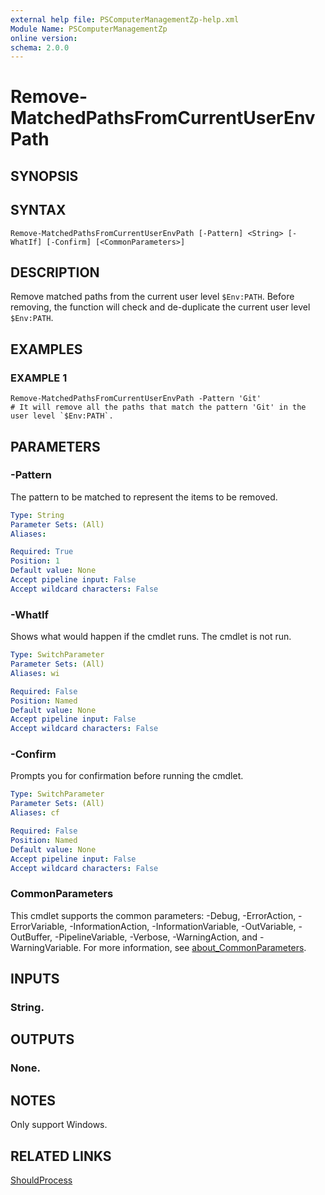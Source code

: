 ```yaml
---
external help file: PSComputerManagementZp-help.xml
Module Name: PSComputerManagementZp
online version:
schema: 2.0.0
---
```


# Remove-MatchedPathsFromCurrentUserEnvPath

## SYNOPSIS

## SYNTAX

```
Remove-MatchedPathsFromCurrentUserEnvPath [-Pattern] <String> [-WhatIf] [-Confirm] [<CommonParameters>]
```

## DESCRIPTION
Remove matched paths from the current user level `$Env:PATH`.
Before removing, the function will check and de-duplicate the current user level `$Env:PATH`.

## EXAMPLES

### EXAMPLE 1
```
Remove-MatchedPathsFromCurrentUserEnvPath -Pattern 'Git'
# It will remove all the paths that match the pattern 'Git' in the user level `$Env:PATH`.
```

## PARAMETERS

### -Pattern
The pattern to be matched to represent the items to be removed.

```yaml
Type: String
Parameter Sets: (All)
Aliases:

Required: True
Position: 1
Default value: None
Accept pipeline input: False
Accept wildcard characters: False
```

### -WhatIf
Shows what would happen if the cmdlet runs.
The cmdlet is not run.

```yaml
Type: SwitchParameter
Parameter Sets: (All)
Aliases: wi

Required: False
Position: Named
Default value: None
Accept pipeline input: False
Accept wildcard characters: False
```

### -Confirm
Prompts you for confirmation before running the cmdlet.

```yaml
Type: SwitchParameter
Parameter Sets: (All)
Aliases: cf

Required: False
Position: Named
Default value: None
Accept pipeline input: False
Accept wildcard characters: False
```

### CommonParameters
This cmdlet supports the common parameters: -Debug, -ErrorAction, -ErrorVariable, -InformationAction, -InformationVariable, -OutVariable, -OutBuffer, -PipelineVariable, -Verbose, -WarningAction, and -WarningVariable. For more information, see [about_CommonParameters](http://go.microsoft.com/fwlink/?LinkID=113216).

## INPUTS

### String.
## OUTPUTS

### None.
## NOTES
Only support Windows.

## RELATED LINKS

[ShouldProcess](https://learn.microsoft.com/zh-cn/powershell/scripting/learn/deep-dives/everything-about-shouldprocess?view=powershell-7.3)


